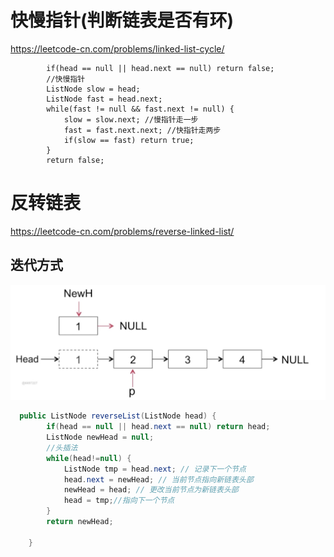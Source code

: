 # 快慢指针(判断链表是否有环)

https://leetcode-cn.com/problems/linked-list-cycle/

```
        if(head == null || head.next == null) return false;
        //快慢指针
        ListNode slow = head;
        ListNode fast = head.next;
        while(fast != null && fast.next != null) {
            slow = slow.next; //慢指针走一步
            fast = fast.next.next; //快指针走两步
            if(slow == fast) return true;
        }
        return false;
```

# 反转链表
https://leetcode-cn.com/problems/reverse-linked-list/

## 迭代方式
![](media/16207251447512.jpg)

```java
  public ListNode reverseList(ListNode head) {
        if(head == null || head.next == null) return head;
        ListNode newHead = null;
        //头插法
        while(head!=null) {
            ListNode tmp = head.next; // 记录下一个节点
            head.next = newHead; // 当前节点指向新链表头部
            newHead = head; // 更改当前节点为新链表头部
            head = tmp;//指向下一个节点
        }
        return newHead;

    }
```